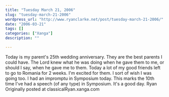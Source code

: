 ```yaml
---
title: "Tuesday March 21, 2006"
slug: "tuesday-march-21-2006"
wordpress_url: "http://www.ryanclarke.net/post/tuesday-march-21-2006/"
date: "2006-03-21"
tags: []
categories: ["Xanga"]
description: ""

---
```


Today is my parent's 25th wedding anniversary. They are the best parents I could have. The Lord knew what he was doing when he gave them to me, or should I say, when he gave me to them.
Today a lot of my good friends left to go to Romania for 2 weeks. I'm excited for them. I sort of wish I was going too.
I had an impromptu in Symposium today. This marks the 10th time I've had a speech (of any type) in Symposium.
It's a good day.
Ryan
Originally posted at classicalRyan.xanga.com
